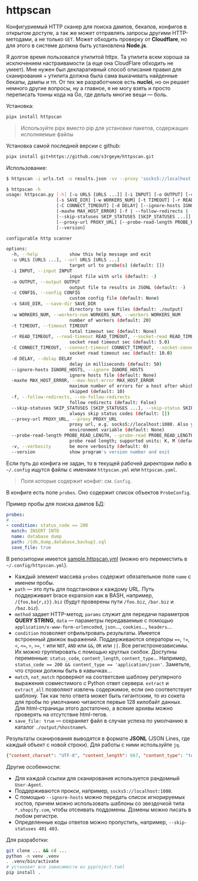 # httpscan

Конфигуриемый HTTP сканер для поиска дампов, бекапов, конфигов в открытом доступе, а так же может отправлять запросы другими HTTP-методами, а не только `GET`. Может обходить проверку от **Cloudflare**, но для этого в системе должна быть установлена **Node.js**.

Я долгое время пользовался утилитой httpx. Та утилита всем хороша за исключением настраивамости (а еще она CloudFlare обходить не умеет). Мне нужен был декларативный способ описания правил для сканирования + утилита должна была сама выкачивать найденные бекапы, дампы и тп. От тех же разработчиков есть **nuclei**, но он решает немного другие вопросы, ну а главное, я не могу взять и просто переписать тонны кода на Go, где дельть многие вещи — боль.

Установка:

```bash
pipx install httpscan
```

> Используйте pipx вместо pip для установки пакетов, содержащих исполняемые файлы

Установка самой последней версии с github:

```bash
pipx install git+https://github.com/s3rgeym/httpscan.git
```

Использование:

```bash
$ httpscan -i urls.txt -o results.json -vv --proxy 'socks5://localhost:1080'

$ httpscan -h
usage: httpscan.py [-h] [-u URLS [URLS ...]] [-i INPUT] [-o OUTPUT] [-c CONFIG]
                   [-s SAVE_DIR] [-w WORKERS_NUM] [-t TIMEOUT] [-r READ_TIMEOUT]
                   [-C CONNECT_TIMEOUT] [-d DELAY] [--ignore-hosts IGNORE_HOSTS]
                   [-maxhe MAX_HOST_ERROR] [-f | --follow-redirects | --no-follow-redirects]
                   [--skip-statuses SKIP_STATUSES [SKIP_STATUSES ...]]
                   [--proxy-url PROXY_URL] [--probe-read-length PROBE_READ_LENGTH] [-v]
                   [--version]

configurable http scanner

options:
  -h, --help            show this help message and exit
  -u URLS [URLS ...], --url URLS [URLS ...]
                        target url to probe(s) (default: [])
  -i INPUT, --input INPUT
                        input file with urls (default: -)
  -o OUTPUT, --output OUTPUT
                        output file to results in JSONL (default: -)
  -c CONFIG, --config CONFIG
                        custom config file (default: None)
  -s SAVE_DIR, --save-dir SAVE_DIR
                        directory to save files (default: ./output)
  -w WORKERS_NUM, --workers-num WORKERS_NUM, --workers WORKERS_NUM
                        number of workers (default: 20)
  -t TIMEOUT, --timeout TIMEOUT
                        total timeout sec (default: None)
  -r READ_TIMEOUT, --read-timeout READ_TIMEOUT, --socket-read READ_TIMEOUT, --read READ_TIMEOUT
                        socket read timeout sec (default: 5.0)
  -C CONNECT_TIMEOUT, --connect-timeout CONNECT_TIMEOUT, --socket-connect CONNECT_TIMEOUT, --connect CONNECT_TIMEOUT
                        socket read timeout sec (default: 10.0)
  -d DELAY, --delay DELAY
                        delay in milliseconds (default: 50)
  --ignore-hosts IGNORE_HOSTS, --ignore IGNORE_HOSTS
                        ignore hosts file (default: None)
  -maxhe MAX_HOST_ERROR, --max-host-error MAX_HOST_ERROR
                        maximum number of errors for a host after which other paths will be
                        skipped (default: 10)
  -f, --follow-redirects, --no-follow-redirects
                        follow redirects (default: False)
  --skip-statuses SKIP_STATUSES [SKIP_STATUSES ...], --skip-status SKIP_STATUSES [SKIP_STATUSES ...]
                        always skip status codes (default: [])
  --proxy-url PROXY_URL, --proxy PROXY_URL
                        proxy url, e.g. socks5://localhost:1080. Also you can set PROXY_URL
                        environmemt variable (default: None)
  --probe-read-length PROBE_READ_LENGTH, --probe-read PROBE_READ_LENGTH
                        probe read length; supported units: K, M (default: 128k)
  -v, --verbosity       be more verbosity (default: 0)
  --version             show program's version number and exit
```

Если путь до конфига не задан, то в текущей рабочей директории либо в `~/.config` ищутся файлы с именами `httpscan.yml` или `httpscan.yaml`.

> Поля которые содержит конфиг: см. `Config`.

В конфиге есть поле `probes`. Оно содержит список объектов `ProbeConfig`.

Пример пробы для поиска дампов БД:

```yaml
probes:
# ...
- condition: status_code == 200
  match: INSERT INTO
  name: database dump
  path: /{db,dump,database,backup}.sql
  save_file: true
```

В репозитории имеется [sample.httpscan.yml](./sample.httpscan.yml) (можно его переместить в `~/.config/httpscan.yml`).

* Каждый элемент массива `probes` содержит обязательное поле `name` с именем пробы.
* `path` — это путь для подстановки к каждому URL. Путь поддерживает brace expansion как в BASH, например, `/{foo,ba{r,z}}.biz` (будут проверены пути `/foo.biz`, `/bar.biz` и `/baz.biz`).
* `method` задает HTTP-метод; `params` служит для передачи параметров **QUERY STRING**, `data` — параметры передаваемые с помощью `application/x-www-form-urlencoded`, `json`..., `cookies`..., `headers`...
* `condition` позволяет отфильтровать результаты. Имеется встроенный движок выражений. Поддерживаются операторы `==`, `!=`, `<`, `<=`, `>`, `>=`, `!` или `NOT`, `AND` или `&&`, `OR` или `||`. Все регистронезависимы. Их можно группировать с помощью круглых скобок. Доступны переменные: `status_code`, `content_length`, `content_type`... Например, `status_code == 200 && content_type == 'application/json'`. Заметьте, что строки должны быть в кавычках...
* `match`, `not_match` проверяют на соответсвие шаблону регулярного выражения совместимого с Python ответ сервера. `extract` и `extract_all` позволяют извлечь содержимое, если оно соответствует шаблону. Так как тело ответа может быть гигантским, то из сокета для пробы по умолчанию читаются первые 128 килобайт данных. Для html-страницы этого достаточно, а всякие архивы можно проверять на отсутствие html-тегов.
* `save_file: true` ­— сохраняет файл в случае успеха по умолчанию в каталог `./output/%hostname%`.

Результаты сканирования выводятся в формате **JSONL** (JSON Lines, где каждый объект с новой строки). Для работы с ними используйте `jq`.

```json
{"content_charset": "UTF-8", "content_length": 667, "content_type": "text/html", "host": "<censored>", "http_version": "1.1", "input": "http://<censored>/", "probe_name": "server directory listing", "response_headers": {"Content-Encoding": "gzip", "Content-Length": "667", "Content-Type": "text/html;charset=UTF-8", "Date": "Fri, 12 Jul 2024 16:14:55 GMT", "Server": "Apache/2.4.25 (Debian)", "Vary": "Accept-Encoding"}, "status_code": 200, "status_reason": "OK", "url": "http://<censored>/includes/"}
```

Другие особенности:

* Для каждой ссылки для сканирования используется рандомный `User-Agent`.
* Поддерживаются прокси, например, `socks5://localhost:1080`.
* С помощью `--ignore-hosts` можно передать список игнорируемых хостов, причем можно использовать шаблоны со звездочкой типа `*.shopify.com`, чтобы отсеивать поддомены. Домены можно писать в любом регистре.
* Определенные коды ответов можно пропустить, например, `--skip-statuses 401 403`.

Для разработки:

```bash
git clone ... && cd ...
python -m venv .venv
. .venv/bin/activate
# установит все зависимости из pyproject.toml
pip install .
```
